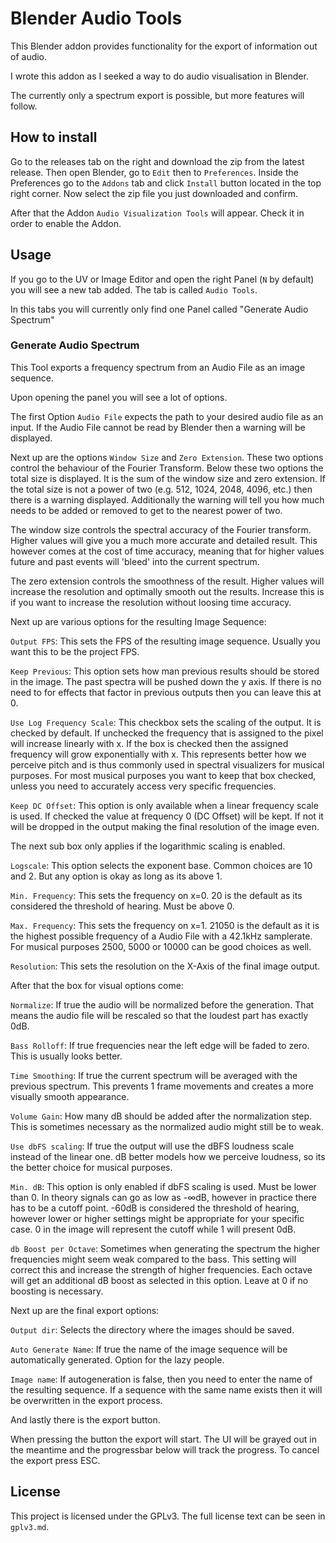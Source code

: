# Blender Audio Tools

This Blender addon provides functionality for the export of information out
of audio.

I wrote this addon as I seeked a way to do audio visualisation in Blender.

The currently only a spectrum export is possible, but more features will follow.

## How to install

Go to the releases tab on the right and download the zip from the latest release.
Then open Blender, go to `Edit` then to `Preferences`. Inside the Preferences 
go to the `Addons` tab and click `Install` button located in the top right corner.
Now select the zip file you just downloaded and confirm.

After that the Addon `Audio Visualization Tools` will appear.
Check it in order to enable the Addon.

## Usage

If you go to the UV or Image Editor and open the right Panel (`N` by default)
you will see a new tab added.
The tab is called `Audio Tools`.

In this tabs you will currently only find one Panel called "Generate Audio Spectrum"

### Generate Audio Spectrum

This Tool exports a frequency spectrum from an Audio File as an image sequence.

Upon opening the panel you will see a lot of options.

The first Option `Audio File` expects the path to your desired audio file as an input.
If the Audio File cannot be read by Blender then a warning will be displayed.

Next up are the options `Window Size` and `Zero Extension`. These two options
control the behaviour of the Fourier Transform.
Below these two options the total size is displayed.
It is the sum of the window size and zero extension.
If the total size is not a power of two (e.g. 512, 1024, 2048, 4096, etc.) then
there is a warning displayed. Additionally the warning will tell you how much needs to
be added or removed to get to the nearest power of two.

The window size controls the spectral accuracy of the Fourier transform. Higher values
will give you a much more accurate and detailed result. This however comes at the cost
of time accuracy, meaning that for higher values future and past events will 'bleed' into
the current spectrum.

The zero extension controls the smoothness of the result. Higher values will increase the
resolution and optimally smooth out the results. Increase this is if you want to increase
the resolution without loosing time accuracy.

Next up are various options for the resulting Image Sequence:

`Output FPS`: This sets the FPS of the resulting image sequence. Usually you want this to be the
project FPS.

`Keep Previous`: This option sets how man previous results should be stored in the image. The past
spectra will be pushed down the y axis. If there is no need to for effects that factor in previous
outputs then you can leave this at 0.

`Use Log Frequency Scale`: This checkbox sets the scaling of the output. It is checked by default.
If unchecked the frequency that is assigned to the pixel will increase linearly with x. If the box is checked
then the assigned frequency will grow exponentially with x. This represents better how we perceive pitch and
is thus commonly used in spectral visualizers for musical purposes. For most musical purposes you want to keep
that box checked, unless you need to accurately access very specific frequencies.

`Keep DC Offset`: This option is only available when a linear frequency scale is used. If checked the
value at frequency 0 (DC Offset) will be kept. If not it will be dropped in the output making the final
resolution of the image even.

The next sub box only applies if the logarithmic scaling is enabled.

`Logscale`: This option selects the exponent base. Common choices are 10 and 2. But any option is okay
as long as its above 1.

`Min. Frequency`: This sets the frequency on x=0. 20 is the default as its considered the threshold of hearing.
Must be above 0.

`Max. Frequency`: This sets the frequency on x=1. 21050 is the default as it is the highest possible frequency
of a Audio File with a 42.1kHz samplerate. For musical purposes 2500, 5000 or 10000 can be good choices as well.

`Resolution`: This sets the resolution on the X-Axis of the final image output.

After that the box for visual options come:

`Normalize`: If true the audio will be normalized before the generation. That means the audio file
will be rescaled so that the loudest part has exactly 0dB.

`Bass Rolloff`: If true frequencies near the left edge will be faded to zero. This is usually looks better.

`Time Smoothing`: If true the current spectrum will be averaged with the previous spectrum. This prevents
1 frame movements and creates a more visually smooth appearance.

`Volume Gain`: How many dB should be added after the normalization step. This is sometimes necessary
as the normalized audio might still be to weak.

`Use dbFS scaling`: If true the output will use the dBFS loudness scale instead of the linear one.
dB better models how we perceive loudness, so its the better choice for musical purposes.

`Min. dB`: This option is only enabled if dbFS scaling is used. Must be lower than 0. In theory signals can go as low as -∞dB, however
in practice there has to be a cutoff point. -60dB is considered the threshold of hearing, however lower or higher
settings might be appropriate for your specific case. 0 in the image will represent the cutoff while 1 will present 0dB.

`db Boost per Octave`: Sometimes when generating the spectrum the higher frequencies might seem weak compared to the bass.
This setting will correct this and increase the strength of higher frequencies. Each octave will get an additional dB boost
as selected in this option. Leave at 0 if no boosting is necessary.

Next up are the final export options:

`Output dir`: Selects the directory where the images should be saved.

`Auto Generate Name`: If true the name of the image sequence will be automatically generated. Option for the lazy people.

`Image name`: If autogeneration is false, then you need to enter the name of the resulting sequence. If a sequence with
the same name exists then it will be overwritten in the export process.

And lastly there is the export button.

When pressing the button the export will start. The UI will be grayed out in the meantime and the progressbar below will track the
progress. To cancel the export press ESC.

## License

This project is licensed under the GPLv3.
The full license text can be seen in `gplv3.md`.
